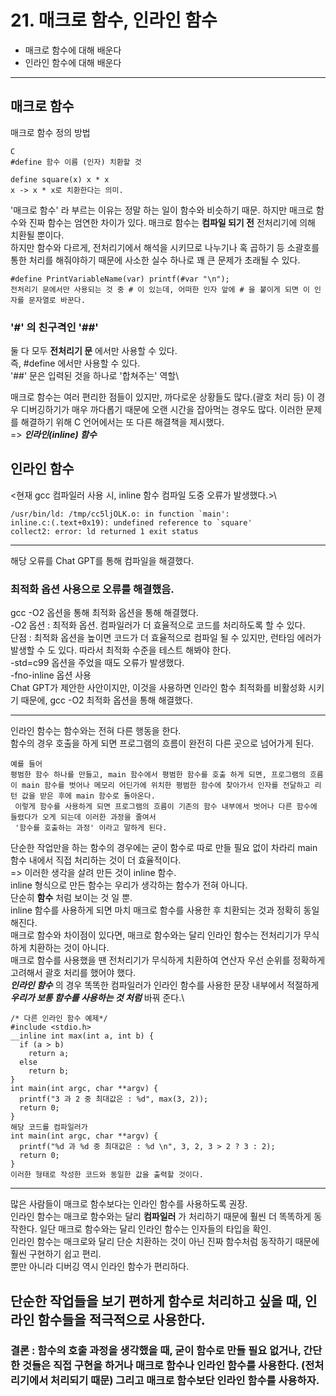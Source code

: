 # 21. 매크로 함수, 인라인 함수

- 매크로 함수에 대해 배운다
- 인라인 함수에 대해 배운다

---

## 매크로 함수

매크로 함수 정의 방법

```
C
#define 함수 이름 (인자) 치환할 것

define square(x) x * x
x -> x * x로 치환한다는 의미.
```

'매크로 함수' 라 부르는 이유는 정말 하는 일이 함수와 비슷하기 때문.
하지만 매크로 함수와 진짜 함수는 엄연한 차이가 있다.
매크로 함수는 **컴파일 되기 전** 전처리기에 의해 치환될 뿐이다.\
하지만 함수와 다르게, 전처리기에서 해석을 시키므로 나누기나 혹 곱하기 등 소괄호를 통한 처리를 해줘야하기 때문에 사소한 실수 하나로 꽤 큰 문제가 초래될 수 있다.

```
#define PrintVariableName(var) printf(#var "\n");
전처리기 문에서만 사용되는 것 중 # 이 있는데, 어떠한 인자 앞에 # 을 붙이게 되면 이 인자를 문자열로 바꾼다.
```

### '#' 의 친구격인 '##'

둘 다 모두 **전처리기 문** 에서만 사용할 수 있다.\
즉, #define 에서만 사용할 수 있다.\
'##' 문은 입력된 것을 하나로 '합쳐주는' 역할\

매크로 함수는 여러 편리한 점들이 있지만, 까다로운 상황들도 많다.(괄호 처리 등) 이 경우 디버깅하기가 매우 까다롭기 때문에 오랜 시간을 잡아먹는 경우도 많다. 이러한 문제를 해결하기 위해 C 언어에서는 또 다른 해결책을 제시했다.\
=> **_인라인(inline) 함수_**

## 인라인 함수

<현재 gcc 컴파일러 사용 시, inline 함수 컴파일 도중 오류가 발생했다.>\

```
/usr/bin/ld: /tmp/cc5ljOLK.o: in function `main':
inline.c:(.text+0x19): undefined reference to `square'
collect2: error: ld returned 1 exit status
```

---

해당 오류를 Chat GPT를 통해 컴파일을 해결했다.

### 최적화 옵션 사용으로 오류를 해결했음.

gcc -O2 옵션을 통해 최적화 옵션을 통해 해결했다.\
-O2 옵션 : 최적화 옵션. 컴파일러가 더 효율적으로 코드를 처리하도록 할 수 있다.\
단점 : 최적화 옵션을 높이면 코드가 더 효율적으로 컴파일 될 수 있지만, 런타임 에러가 발생할 수 도 있다. 따라서 최적화 수준을 테스트 해봐야 한다.\
-std=c99 옵션을 주었을 때도 오류가 발생했다.\
-fno-inline 옵션 사용\
Chat GPT가 제안한 사안이지만, 이것을 사용하면 인라인 함수 최적화를 비활성화 시키기 때문에, gcc -O2 최적화 옵션을 통해 해결했다.

---

인라인 함수는 함수와는 전혀 다른 행동을 한다.\
함수의 경우 호출을 하게 되면 프로그램의 흐름이 완전히 다른 곳으로 넘어가게 된다.

```
예를 들어
평범한 함수 하나를 만들고, main 함수에서 평범한 함수를 호출 하게 되면, 프로그램의 흐름이 main 함수를 벗어나 메모리 어딘가에 위치한 평범한 함수에 찾아가서 인자를 전달하고 리턴 값을 받은 후에 main 함수로 돌아온다.
 이렇게 함수를 사용하게 되면 프로그램의 흐름이 기존의 함수 내부에서 벗어나 다른 함수에 들렸다가 오게 되는데 이러한 과정을 줄여서
 '함수를 호출하는 과정' 이라고 말하게 된다.
```

단순한 작업만을 하는 함수의 경우에는 굳이 함수로 따로 만들 필요 없이 차라리 main 함수 내에서 직접 처리하는 것이 더 효율적이다.\
=> 이러한 생각을 살려 만든 것이 inline 함수.\
inline 형식으로 만든 함수는 우리가 생각하는 함수가 전혀 아니다.\
단순히 **함수** 처럼 보이는 것 일 뿐.\
inline 함수를 사용하게 되면 마치 매크로 함수를 사용한 후 치환되는 것과 정확히 동일해진다.\
매크로 함수와 차이점이 있다면, 매크로 함수와는 달리 인라인 함수는 전처리기가 무식하게 치환하는 것이 아니다.\
매크로 함수를 사용했을 땐 전처리기가 무식하게 치환하여 연산자 우선 순위를 정확하게 고려해서 괄호 처리를 했어야 했다.\
**_인라인 함수_** 의 경우 똑똑한 컴파일러가 인라인 함수를 사용한 문장 내부에서 적절하게 **_우리가 보통 함수를 사용하는 것 처럼_** 바꿔 준다.\

```
/* 다른 인라인 함수 예제*/
#include <stdio.h>
__inline int max(int a, int b) {
  if (a > b)
    return a;
  else
    return b;
}
int main(int argc, char **argv) {
  printf("3 과 2 중 최대값은 : %d", max(3, 2));
  return 0;
}
해당 코드를 컴파일러가
int main(int argc, char **argv) {
  printf("%d 과 %d 중 최대값은 : %d \n", 3, 2, 3 > 2 ? 3 : 2);
  return 0;
}
이러한 형태로 작성한 코드와 동일한 값을 출력할 것이다.
```

---

많은 사람들이 매크로 함수보다는 인라인 함수를 사용하도록 권장.\
인라인 함수는 매크로 함수와는 달리 **컴파일러** 가 처리하기 때문에 훨씬 더 똑똑하게 동작한다. 일단 매크로 함수와는 달리 인라인 함수는 인자들의 타입을 확인.\
인라인 함수는 매크로와 달리 단순 치환하는 것이 아닌 진짜 함수처럼 동작하기 때문에 훨씬 구현하기 쉽고 편리.\
뿐만 아니라 디버깅 역시 인라인 함수가 편리하다.

## 단순한 작업들을 보기 편하게 함수로 처리하고 싶을 때, 인라인 함수들을 적극적으로 사용한다.

### 결론 : 함수의 호출 과정을 생각했을 때, 굳이 함수로 만들 필요 없거나, 간단한 것들은 직접 구현을 하거나 매크로 함수나 인라인 함수를 사용한다. (전처리기에서 처리되기 때문) 그리고 매크로 함수보단 인라인 함수를 사용하자.
